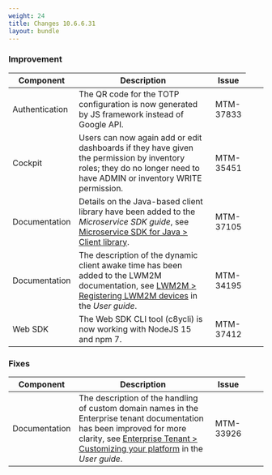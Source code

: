 ```yaml
---
weight: 24
title: Changes 10.6.6.31
layout: bundle
---
```


### Improvement

<table ><colgroup>
<col style="width: 15%;"><col style="width: 65%;"><col style="width: 10%;"><col style="width: 10%;"></colgroup>
<thead><tr>
<th>
Component</th>
<th>
Description</th>
<th>
Issue</th>
</tr>
</thead><tbody>

<tr>
<td>
Authentication </td>
<td > The QR code for the TOTP configuration is now generated by JS framework instead of Google API. </td>
<td>
MTM-37833</td>
</tr>

<tr>
<td>
Cockpit</td>
<td > Users can now again add or edit dashboards if they have given the permission by inventory roles; they do no longer need to have ADMIN or inventory WRITE permission. </td>
<td>
MTM-35451</td>
</tr>

<tr>
<td>
Documentation</td>
<td > Details on the Java-based client library have been added to the <i>Microservice SDK guide</i>, see <a href="https://cumulocity.com/guides/10.6.6/microservice-sdk/java/#client-library" class="no-ajaxy">Microservice SDK for Java > Client library</a>. </td>
<td>
MTM-37105</td>
</tr>

<tr>
<td>
Documentation</td>
<td > The description of the dynamic client awake time has been added to the LWM2M documentation, see <a href="https://cumulocity.com/guides/10.6.6/users-guide/optional-services/#register" class="no-ajaxy">LWM2M > Registering LWM2M devices</a>
in the <i>User guide</i>.</td>
<td> MTM-34195</td>
</tr>

<tr>
<td>
Web SDK</td>
<td > The Web SDK CLI tool (c8ycli) is now working with NodeJS 15 and npm 7.</td>
<td>
MTM-37412</td>
</tr>

</tbody></table>

### Fixes

<div><table ><colgroup>
<col style="width: 15%;"><col style="width: 65%;"><col style="width: 10%;"><col style="width: 10%;"></colgroup>
<thead><tr>
<th>
Component</th>
<th>
Description</th>
<th>
Issue</th>
</tr>
</thead><tbody>

<tr>
<td>
Documentation</td>
<td > The description of the handling of custom domain names in the Enterprise tenant documentation has been improved for more clarity, see <a href="https://cumulocity.com/guides/10.6.6/users-guide/enterprise-edition/#customization" class="no-ajaxy">Enterprise Tenant > Customizing your platform</a>
in the <i>User guide</i>.</td>
<td>
MTM-33926</td>
</tr>

</tbody></table></div>
